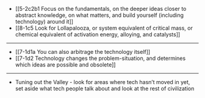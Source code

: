 - [[5-2c2b1 Focus on the fundamentals, on the deeper ideas closer to abstract knowledge, on what matters, and build yourself (including technology) around it]]
- [[8-1c5 Look for Lollapalooza, or system equivalent of critical mass, or chemical equivalent of activation energy, alloying, and catalysts]]
---
- [[7-1d1a You can also arbitrage the technology itself]]
- [[7-1d2 Technology changes the problem-situation, and determines which ideas are possible and obsolete]]
---
- Tuning out the Valley - look for areas where tech hasn’t moved in yet, set aside what tech people talk about and look at the rest of civilization
